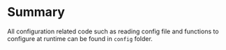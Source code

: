 # Summary

All configuration related code such as reading config file and functions to configure at runtime can be found in `config` folder.
